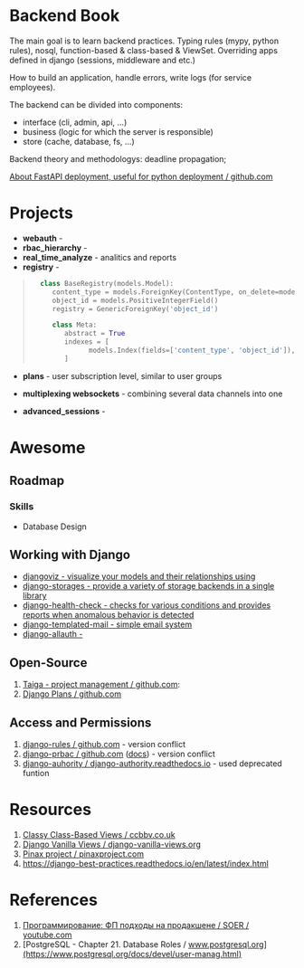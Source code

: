# Backend Book

The main goal is to learn backend practices. Typing rules (mypy, python rules), nosql, function-based & class-based & ViewSet. Overriding apps defined in django (sessions, middleware and etc.)

How to build an application, handle errors, write logs (for service employees).

The backend can be divided into components:

- interface (cli, admin, api, ...)
- business (logic for which the server is responsible)
- store (cache, database, fs, ...)

Backend theory and methodologys: deadline propagation;

[About FastAPI deployment, useful for python deployment / github.com](https://github.com/zhanymkanov/fastapi-best-practices)

# Projects

- **webauth** -
- **rbac_hierarchy** -
- **real_time_analyze** - analitics and reports
- **registry** - <!-- working with django ContentType -->

> ```python
>   class BaseRegistry(models.Model):
>      content_type = models.ForeignKey(ContentType, on_delete=models.CASCADE)
>      object_id = models.PositiveIntegerField()
>      registry = GenericForeignKey('object_id')
>
>      class Meta:
>         abstract = True
>         indexes = [
>               models.Index(fields=['content_type', 'object_id']),
>         ]
> ```

- **plans** - user subscription level, similar to user groups
- **multiplexing websockets** - combining several data channels into one

- **advanced_sessions** -

# Awesome

## Roadmap

### Skills

- Database Design

## Working with Django

- [djangoviz - visualize your models and their relationships using](https://github.com/ariga/djangoviz)
- [django-storages - provide a variety of storage backends in a single library](https://github.com/jschneier/django-storages)
- [django-health-check - checks for various conditions and provides reports when anomalous behavior is detected](https://django-health-check.readthedocs.io/en/latest/)
- [django-templated-mail - simple email system](https://djangopackages.org/packages/p/django-templated-mail/)
- [django-allauth - ](https://github.com/pennersr/django-allauth)

## Open-Source

1. [Taiga - project management / github.com](https://github.com/taigaio/taiga):
2. [Django Plans / github.com](https://github.com/django-getpaid/django-plans)

## Access and Permissions

1. [django-rules / github.com](https://github.com/dfunckt/django-rules) -
   version conflict
2. [django-prbac / github.com](https://github.com/dimagi/django-prbac)
   ([docs](https://django-prbac.readthedocs.io/en/latest/)) - version conflict
3. [django-auhority / django-authority.readthedocs.io](https://django-authority.readthedocs.io/en/latest/) -
   used deprecated funtion

# Resources

1. [Classy Class-Based Views / ccbbv.co.uk](https://ccbv.co.uk/)
2. [Django Vanilla Views / django-vanilla-views.org](http://django-vanilla-views.org/)
3. [Pinax project / pinaxproject.com](https://pinaxproject.com/pinax/)
4. https://django-best-practices.readthedocs.io/en/latest/index.html

# References

1. [Программирование: ФП подходы на продакшене / SOER / youtube.com](https://www.youtube.com/watch?v=9ajlmRJwF5M)
2. [PostgreSQL - Chapter 21. Database Roles / www.postgresql.org](https://www.postgresql.org/docs/devel/user-manag.html)
